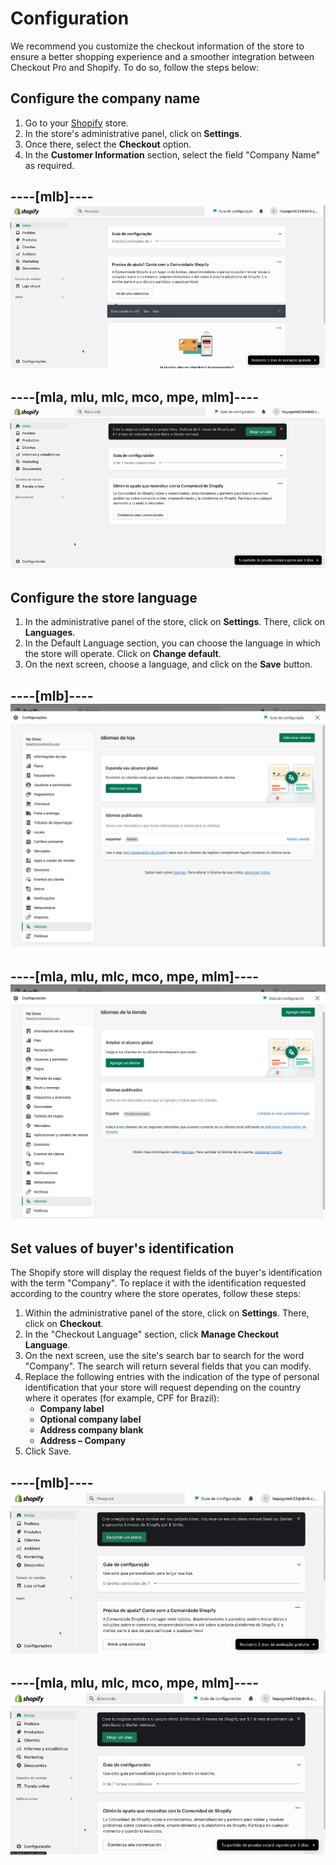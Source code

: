 # Configuration

We recommend you customize the checkout information of the store to ensure a better shopping experience and a smoother integration between Checkout Pro and Shopify. To do so, follow the steps below:

## Configure the company name 

1. Go to your [Shopify](https://accounts.shopify.com/store-login) store.
2. In the store's administrative panel, click on **Settings**.
3. Once there, select the **Checkout** option.
4. In the **Customer Information** section, select the field "Company Name" as required.

----[mlb]----
![configurar empresa portugues](/images/shopify/configurar-empresa-PT.gif)
------------

----[mla, mlu, mlc, mco, mpe, mlm]----
![configurar empresa español](/images/shopify/configurar-empresa-ES.gif)
------------

## Configure the store language 

1. In the administrative panel of the store, click on **Settings**. There, click on **Languages**.
2. In the Default Language section, you can choose the language in which the store will operate. Click on **Change default**.
3. On the next screen, choose a language, and click on the **Save** button.

----[mlb]----
![configurar idioma pt](/images/shopify/cambiar-idioma-PT.png)
------------

----[mla, mlu, mlc, mco, mpe, mlm]----
![configurar idioma es](/images/shopify/cambiar-idioma-ES.png)
------------

## Set values of buyer's identification

The Shopify store will display the request fields of the buyer's identification with the term "Company". To replace it with the identification requested according to the country where the store operates, follow these steps:

1. Within the administrative panel of the store, click on **Settings**. There, click on **Checkout**.
2. In the "Checkout Language" section, click **Manage Checkout Language**.
3. On the next screen, use the site's search bar to search for the word "Company". The search will return several fields that you can modify.
5. Replace the following entries with the indication of the type of personal identification that your store will request depending on the country where it operates (for example, CPF for Brazil):
     * **Company label**
     * **Optional company label**
     * **Address company blank**
     * **Address – Company**
6. Click Save.

----[mlb]----
![cambiar idioma PT](/images/shopify/company-name-pt.gif)
------------

----[mla, mlu, mlc, mco, mpe, mlm]----
![cambiar idioma ES](/images/shopify/company-name-es.gif)
------------